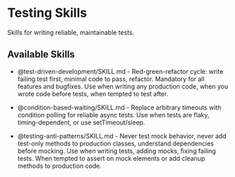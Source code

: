 # Testing Skills

Skills for writing reliable, maintainable tests.

## Available Skills

- @test-driven-development/SKILL.md - Red-green-refactor cycle: write failing test first, minimal code to pass, refactor. Mandatory for all features and bugfixes. Use when writing any production code, when you wrote code before tests, when tempted to test after.

- @condition-based-waiting/SKILL.md - Replace arbitrary timeouts with condition polling for reliable async tests. Use when tests are flaky, timing-dependent, or use setTimeout/sleep.

- @testing-anti-patterns/SKILL.md - Never test mock behavior, never add test-only methods to production classes, understand dependencies before mocking. Use when writing tests, adding mocks, fixing failing tests. When tempted to assert on mock elements or add cleanup methods to production code.
